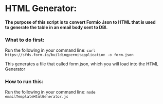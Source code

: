 # HTML Generator:
#### The purpose of this script is to convert Formio Json to HTML that is used to generate the table in an email body sent to DBI.

###  What to do first:
 Run the following in your command line:
 `curl https://sfds.form.io/buildingpermitapplication -o form.json`

This generates a file that called form.json, which you will load into the HTML Generator

### How to run this:
Run the following in your command line:
`node emailTemplateHtmlGenerator.js`
